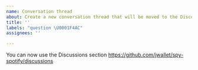```yaml
---
name: Conversation thread
about: Create a new conversation thread that will be moved to the Discussions section under QA.
title: ''
labels: "question \U0001F4AC"
assignees: ''

---
```


You can now use the Discussions section
https://github.com/jwallet/spy-spotify/discussions
